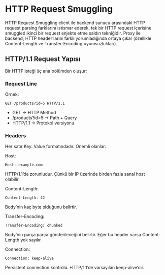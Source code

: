 #  HTTP Request Smuggling
HTTP Request Smuggling client ile backend sunucu arasındaki HTTP request parsing farklarını istismar ederek, tek bir HTTP request içerisine smuggled ikinci bir request enjekte etme saldırı tekniğidir. Proxy ile backend, HTTP header’larını farklı yorumladığında ortaya çıkar (özellikle Content-Length ve Transfer-Encoding uyumsuzlukları).

## HTTP/1.1 Request Yapısı
Bir HTTP isteği üç ana bölümden oluşur:

### Request Line
Örnek:
```
GET /products?id=5 HTTP/1.1
```

- GET → HTTP Method
- /products?id=5 → Path + Query
- HTTP/1.1 → Protokol versiyonu

### Headers
Her satır Key: Value formatındadır.
Önemli olanlar:

Host:
```
Host: example.com
```

HTTP/1.1’de zorunludur. Çünkü bir IP üzerinde birden fazla sanal host olabilir.

Content-Length:
```
Content-Length: 42
```

Body’nin kaç byte olduğunu belirtir.

Transfer-Encoding:
```
Transfer-Encoding: chunked
```

Body’nin parça parça gönderileceğini belirtir. Eğer bu header varsa Content-Length yok sayılır.

Connection:
```
Connection: keep-alive
```

Persistent connection kontrolü. HTTP/1.1’de varsayılan keep-alive’dır.